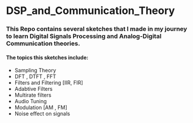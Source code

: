 # DSP_and_Communication_Theory
### This Repo contains several sketches that I made in my journey to learn Digital Signals Processing and Analog-Digital Communication theories.
 
 #### The topics this sketches include:
 
- Sampling Theory
- DFT , DTFT , FFT
- Filters and Filtering [IIR, FIR]
- Adabtive Filters
- Multirate filters
- Audio Tuning
- Modulation [AM , FM]
- Noise effect on signals
